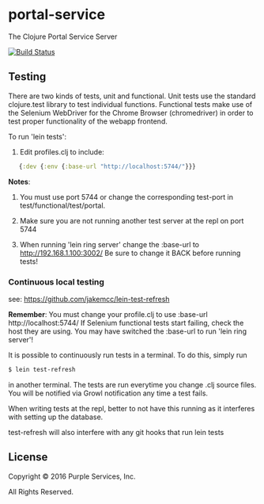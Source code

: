 # portal-service

The Clojure Portal Service Server

[![Build Status](https://travis-ci.com/Purple-Services/portal-service.svg?token=qtYcDv5JYzqmyunRnB93&branch=dev)](https://travis-ci.com/Purple-Services/portal-service)

## Testing

There are two kinds of tests, unit and functional. Unit tests use the standard
clojure.test library to test individual functions. Functional tests make use of
the Selenium WebDriver for the Chrome Browser (chromedriver) in order to test
proper functionality of the webapp frontend.

To run 'lein tests':

1. Edit profiles.clj to include:
```clojure
   {:dev {:env {:base-url "http://localhost:5744/"}}}
```
**Notes**:

1. You must use port 5744 or change the corresponding test-port in
test/functional/test/portal.

2. Make sure you are not running another test server at the repl
on port 5744

3. When running 'lein ring server' change the :base-url to
http://192.168.1.100:3002/ Be sure to change it BACK before running tests!

### Continuous local testing

see: https://github.com/jakemcc/lein-test-refresh

**Remember**: You must change your profile.clj to use
:base-url http://localhost:5744/ If Selenium functional tests start failing,
check the host they are using. You may have switched the :base-url to run
'lein ring server'!

It is possible to continuously run tests in a terminal. To do this, simply run

```bash
$ lein test-refresh
```

in another terminal. The tests are run everytime you change .clj source files.
You will be notified via Growl notification any time a test fails.

When writing tests at the repl, better to not have this running as it interferes
with setting up the database.

test-refresh will also interfere with any git hooks that run lein tests

## License

Copyright © 2016 Purple Services, Inc.

All Rights Reserved.
